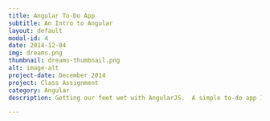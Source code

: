 ```yaml
---
title: Angular To-Do App
subtitle: An Intro to Angular
layout: default
modal-id: 4
date: 2014-12-04
img: dreams.png
thumbnail: dreams-thumbnail.png
alt: image-alt
project-date: December 2014
project: Class Assignment
category: Angular
description: Getting our feet wet with AngularJS.  A simple to-do app I created as part of a class assignment.  The intention?  Introduce us to the concepts of data-binding, ng-repeats, and other (seemingly, at first) magical angular concepts.

---
```

